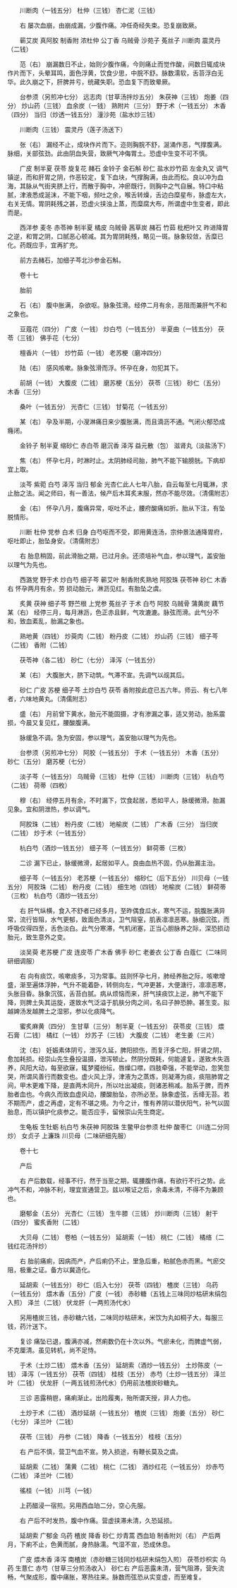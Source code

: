 <!-- { "loadSidebar": true } -->
　　川断肉（一钱五分） 杜仲（三钱） 杏仁泥（三钱）

　　右 屡次血崩，由崩成漏，少腹作痛。冲任奇经失束。恐复崩致厥。

　　蕲艾炭 真阿胶 制香附 浓杜仲 公丁香 乌贼骨 沙苑子 菟丝子 川断肉 震灵丹（二钱）

　　范（右） 崩漏数日不止，始则少腹作痛，今则痛止而觉作酸，间数日辄成块作片而下，头晕耳鸣，面色浮黄，饮食少思，中脘不舒。脉数濡软，舌苔浮白无华。此久崩之下，肝脾并亏，统藏失职。恐血复下而致晕厥。

　　台参须（另煎冲七分） 远志肉（甘草汤拌炒五分） 朱茯神（三钱） 炮姜（四分） 炒山药（三钱） 血余炭（一钱） 熟附片（三分） 野于术（一钱五分） 木香（四分） 当归（炒透一钱五分） 潼沙苑（盐水炒三钱）

　　川断肉（三钱） 震灵丹（莲子汤送下）

　　张（右） 漏经不止，成块作片而下。迩则胸脘不舒，涎涌作恶，气撑腹满。脉细，关部弦劲。此由阴血失营，致厥气冲侮胃土。恐虚中生变不可不慎。

　　广皮 制半夏 茯苓 旋复花 赭石 金铃子 金石斛 砂仁 盐水炒竹茹 左金丸又 调气镇逆，而和肝胃之阴，作恶较定，复下血块，气撑胸满，由此而松。良以冲为血海，其脉从气街夹脐上行，而散于胸中，冲瘀既行，则胸中之气自展。特口中粘腻，津液悉成涎沫，不能下咽，频吐之余，喉舌转燥，舌边白糜星布，脉虚左大，右关无情。胃阴耗残之甚，恐虚火挟浊上蒸，而糜腐大布，所谓虚中生变者，即此而是。

　　西洋参 麦冬 赤苓神 制半夏 橘皮 乌贼骨 茜草炭 赭石 竹茹 枇杷叶又 昨进降胃之逆，和胃之阴，口腻恶心顿减。其为胃阴耗残，略见一斑。脉象较敛，舌糜已化。药既应手，宜再扩充。

　　前方去赭石，加细子芩北沙参金石斛。

　　卷十七

　　胎前

　　石（右） 腹中胀满， 杂欲呕。脉象弦滑。经停二月有余，恶阻而兼肝气不和之象也。

　　豆蔻花（四分） 广皮（一钱） 炒白芍（一钱五分） 半夏曲（一钱五分） 茯苓（三钱） 佛手花（七分）

　　檀香片（一钱） 炒竹茹（一钱） 老苏梗（磨冲四分）

　　陆（右） 感风咳嗽。脉象弦滑而浮。怀孕在身，勿犯其下。

　　前胡（一钱） 大腹皮（二钱） 磨苏梗（五分） 茯苓（三钱） 砂仁（五分） 木香（三分）

　　桑叶（一钱五分） 光杏仁（三钱） 甘菊花（一钱五分）

　　某（右） 孕及半期，小溲淋痛日来少腹胀满，而且滴沥不通。气闭火郁恐成癃闭。

　　金铃子 制半夏 缩砂仁 赤白苓 磨沉香 泽泻 益元散（包） 滋肾丸（淡盐汤下）

　　焦（右） 怀孕七月，时淋时止。太阴肺经司胎，肺气不能下输膀胱。下病却宜上取。

　　淡芩 紫菀 白芍 泽泻 当归 郁金 光杏仁此人七年八胎，自云每至七月辄淋，求止胎之法。闻之师曰，有一善法，候产后木耳炙末服，然亦不能尽效。（清儒附志）

　　金（右） 怀孕八月，腹痛异常，呕吐不止，腰府酸痛如折。胎从下注，有坠脱情形。

　　川断 杜仲 党参 白术 归身 白芍呕而不受，即用黄连汤，宗仲景法通降胃府，呕吐即止，胎坠身安。（清儒附志）

　　右 胎息稍固，前此滑胎之期，已过月余。还须培补气血，参以理气，盖安胎以理气为先也。

　　西潞党 野于术 炒白芍 细子芩 蕲艾叶 制香附炙熟地 阿胶珠 茯苓神 砂仁 木香右 怀孕两月有余，劳 损动胎元，淋沥见红。有胎坠之虞。

　　炙黄 茯神 细子芩 野苎根 上党参 菟丝子 于术 白芍 阿胶 乌贼骨 蒲黄炭 藕节某（右） 经停三月，每月淋沥，色正赤且鲜，气攻漉漉。脉弦而滑。此气分不和，致血紊乱，胎漏之象也。

　　熟地黄（四钱） 炒萸肉（二钱） 粉丹皮（二钱） 炒山药（三钱） 细子芩（二钱） 香附（二钱）

　　茯苓神（各二钱） 砂仁（七分） 泽泻（一钱五分）

　　某（右） 大腹胀大，脐下动筑。气滞不宣。先调气以觇其后。

　　砂仁 广皮 苏梗 细子芩 土炒白芍 茯苓 香附按此症已五六年。师云、有七八年者，六味地黄丸。（清儒附志）

　　盛（右） 月前曾下黄水，胎元不能固摄，才有渗漏之事，适又劳动，胎系震损，今晨又复见红，腰酸腹满。

　　脉缓急不调。急为安固，参以理气，盖安胎以理气为先也。

　　台参须（另煎冲七分） 阿胶（一钱五分） 于术（一钱五分） 木香（五分） 砂仁（五分） 磨苏梗（七分）

　　淡子芩（一钱五分） 乌贼骨（三钱） 杜仲（三钱） 川断肉（三钱） 杭白芍（二钱） 荷蒂（四枚）

　　穆（右） 经停五月有余，不时漏下，饮食起居，悉如平人，脉缓微滑。胎漏见象。宜和阴泄热，参以调气。

　　阿胶珠（二钱） 粉丹皮（二钱） 地榆炭（二钱） 广木香（三分） 当归炭（二钱） 炒于术（一钱五分）

　　杭白芍（酒炒一钱五分） 细子芩（一钱五分） 鲜荷蒂（三枚）

　　二诊 漏下已止，脉缓微滑，起居如平人。良由血热不固，仍从胎漏主治。

　　细子芩（一钱五分） 老苏梗（一钱五分） 缩砂仁（后下五分） 川贝母（一钱五分） 阿胶珠（二钱） 粉丹皮（二钱） 细生地（四钱） 地榆炭（二钱） 鲜荷蒂（三枚） 杭白芍（酒炒一钱五分）

　　右 肝气纵横，食入不舒者已经多月，至昨偶食瓜水，寒气不运，脘腹胀满异常，流行皆阻，水气更郁，致面色清淡，卫气阻窒，肌表凛凛恶寒。脉细沉弦，而呼吸仅得四至，舌色淡白。此气分寒滞，气机闭塞，正当心胆脉养之际，深恐损动胎元，致生意外之变。

　　淡吴萸 老苏梗 广皮 连皮苓 广木香 佛手 砂仁 老姜衣 公丁香 白蔻仁（二味同研细调服）

　　右 向有痰饮，咳嗽痰多，习为常事。兹则怀孕七月，肺经养胎之际，咳嗽增盛，渐至遍体浮肿，气升不能着卧，转侧向左，气冲更甚，大便溏行，凛凛恶寒，头胀目昏。脉象沉弦，舌苔白腻。病从烦恼而来，肝气挟痰饮上逆，肺气不能下降，则脾土失其运旋，遂致水气泛溢于肌肤分肉之间，名曰子肿恐肿。甚生变。拟越婢汤发越脾土之湿邪，参以化痰降气。

　　蜜炙麻黄（四分） 生甘草（三分） 制半夏（一钱五分） 茯苓皮（三钱） 煨石膏（二钱） 橘红（一钱） 炒苏子（三钱） 大腹皮（二钱） 老生姜（三片）

　　沈（右） 妊娠素体阴亏，泄泻久延，脾阳损伤，而复汗多亡阳，肝肾之阴，愈加耗损。经崇山先生叠投温摄，泄泻顿止。然阴分既耗，何能遽复。遂致木失涵养，风阳大动，每至欲寐，辄梦魇纷纭，唇燥口噤，四肢牵强，不能举动，忽笑忽哭，所谓风善行而数变也。虚火风上浮，津液为之蒸炼，则凝滞为痰，痰阻肺胃之间，甲木更难下降，是直两木同升，所以吐出凝痰，则诸恙稍减。胎系于脾，而养胎者血也。今病久而致血虚风动，腰酸胎坠，亦所必至。脉象虚弦，舌绛无苔。若不期而产，虚之再虚，定有不堪之境。为今之计，惟有养阴以潜伏阳气，补气以固胎息，而以镇护化痰参之。能否应手，留候崇山先生商定。

　　生龟板 生牡蛎 杭白芍 朱茯神 阿胶珠 生鳖甲台参须 杜仲 酸枣仁（川连二分同炒） 女贞子 上濂珠 川贝母（二味研细先服）

　　卷十七

　　产后

　　右 产后数载，经事不行，然于当至之期，辄腰腹作痛，有欲行不行之势。此冲气不和，冲脉不利，理宜宣通营卫。兹以喉证之后，余毒未清，不得不为兼顾也。

　　磨郁金（五分） 光杏仁（三钱） 生牛膝（三钱） 炒川断肉（三钱） 射干（四分） 蜜炙香附（二钱）

　　大贝母（二钱） 卷柏（一钱五分） 延胡索（一钱） 桃仁（二钱） 橘络（二钱红花汤拌炒）

　　右 胎前痛痢，因病而产，产后痢仍不止，里急后重，粕腻色赤而黑。气瘀交阻，极重之证。备方以冀造化。

　　延胡索（一钱五分） 砂仁（后入七分） 茯苓（四钱） 楂炭（三钱） 乌药（一钱五分） 煨木香（五分）广皮（一钱） 赤砂糖（五钱上三味同炒枯研末绢包入煎） 泽兰（二钱） 伏龙肝（一两煎汤代水）

　　另用楂炭三钱，赤砂糖六钱，二味同炒枯研末，米饮为丸如桐子大，每服三钱，药汁送下。

　　复诊 痛坠已退，腹满亦减，然痢数仍在十次以外。气瘀未化，而脾虚气弱，不克厘清。虽见转机，尚不足恃。

　　于术（土炒二钱） 煨木香（五分） 延胡索（酒炒一钱五分） 土炒陈皮（一钱） 泽泻（一钱五分） 茯苓（四钱） 桂枝（五分） 赤芍（土炒一钱五分） 泽兰叶（二钱） 伏龙肝（一两五钱煎汤代水）仍用前法楂炭砂糖丸。

　　三诊 恶露稍鬯，痛痢渐止。出险履夷，殆所谓天授，非人力也。

　　土炒于术（二钱） 酒炒延胡（一钱五分） 楂炭（三钱） 炮姜（五分） 砂仁（七分） 泽兰叶（二钱）

　　茯苓（三钱） 丹参（二钱） 降香（一钱五分） 桂枝（五分）

　　右 产后不慎，营卫气血不宣。势入损途，有鞭长莫及之虞。

　　延胡索（二钱） 蒲黄（二钱） 桃仁（二钱） 酒炒红花（一钱五分） 炒赤芍（二钱） 泽兰叶（二钱）

　　徭桂（一钱） 川芎（一钱）

　　上药醋浸一宿煎。另用西血珀二分，空心先服。

　　右 产后不时发热，腹中作痛。营虚挟滞未清，久恐延损。

　　延胡索 广郁金 乌药 楂炭 降香 砂仁 炒青蒿 西血珀 制香附刘（右） 产后两月，下痢不止，色黄而腻，身热脉濡。气湿不宣，恐成休息。

　　广皮 煨木香 泽泻 南楂炭（赤砂糖三钱同炒枯研末绢包入煎） 茯苓炒枳实 乌药 生薏仁 赤芍（甘草三分煎汤收入） 砂仁右 产后恶露未清，营气阻滞，营失流畅，气聚成形，腹中痛胀，寒热往来。脉数而弦恐从实变虚，而至难复。

